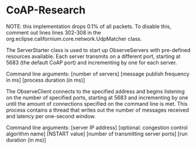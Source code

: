 # CoAP-Research

NOTE: this implementation drops 0.1% of all packets. To disable this, comment
out lines lines 302-308 in the org.eclipse.californium.core.network.UdpMatcher
class.

The ServerStarter class is used to start up ObserveServers with pre-defined resources
available. Each server transmits on a different port, starting at 5683 (the
  default CoAP port) and incrementing by one for each server.

Command line arguments:
[number of servers] [message publish frequency in ms] [process duration (in ms)]

The ObserveClient connects to the specified address and begins listening on
the number of specified ports, starting at 5683 and incrementing by one until
the amount of connections specified on the command line is met. This process
contains a thread that writes out the number of messages received and latency
per one-second window.

Command line arguments:
[server IP address] [optional: congestion control algorithm name] [NSTART value]
[number of transmitting server ports] [run duration (in ms)]
